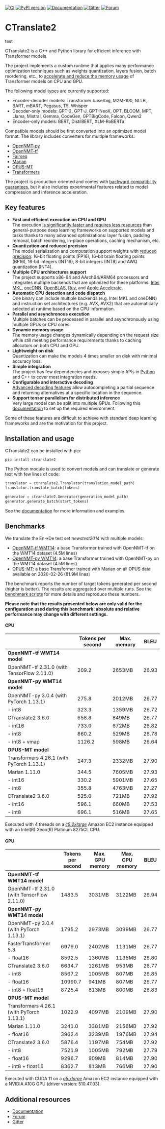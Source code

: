 [![CI](https://github.com/OpenNMT/CTranslate2/workflows/CI/badge.svg)](https://github.com/OpenNMT/CTranslate2/actions?query=workflow%3ACI) [![PyPI version](https://badge.fury.io/py/ctranslate2.svg)](https://badge.fury.io/py/ctranslate2) [![Documentation](https://img.shields.io/badge/docs-latest-blue.svg)](https://opennmt.net/CTranslate2/) [![Gitter](https://badges.gitter.im/OpenNMT/CTranslate2.svg)](https://gitter.im/OpenNMT/CTranslate2?utm_source=badge&utm_medium=badge&utm_campaign=pr-badge) [![Forum](https://img.shields.io/discourse/status?server=https%3A%2F%2Fforum.opennmt.net%2F)](https://forum.opennmt.net/)

# CTranslate2

test

CTranslate2 is a C++ and Python library for efficient inference with Transformer models.

The project implements a custom runtime that applies many performance optimization techniques such as weights quantization, layers fusion, batch reordering, etc., to [accelerate and reduce the memory usage](#benchmarks) of Transformer models on CPU and GPU.

The following model types are currently supported:

* Encoder-decoder models: Transformer base/big, M2M-100, NLLB, BART, mBART, Pegasus, T5, Whisper
* Decoder-only models: GPT-2, GPT-J, GPT-NeoX, OPT, BLOOM, MPT, Llama, Mistral, Gemma, CodeGen, GPTBigCode, Falcon, Qwen2
* Encoder-only models: BERT, DistilBERT, XLM-RoBERTa

Compatible models should be first converted into an optimized model format. The library includes converters for multiple frameworks:

* [OpenNMT-py](https://opennmt.net/CTranslate2/guides/opennmt_py.html)
* [OpenNMT-tf](https://opennmt.net/CTranslate2/guides/opennmt_tf.html)
* [Fairseq](https://opennmt.net/CTranslate2/guides/fairseq.html)
* [Marian](https://opennmt.net/CTranslate2/guides/marian.html)
* [OPUS-MT](https://opennmt.net/CTranslate2/guides/opus_mt.html)
* [Transformers](https://opennmt.net/CTranslate2/guides/transformers.html)

The project is production-oriented and comes with [backward compatibility guarantees](https://opennmt.net/CTranslate2/versioning.html), but it also includes experimental features related to model compression and inference acceleration.

## Key features

* **Fast and efficient execution on CPU and GPU**<br/>The execution [is significantly faster and requires less resources](#benchmarks) than general-purpose deep learning frameworks on supported models and tasks thanks to many advanced optimizations: layer fusion, padding removal, batch reordering, in-place operations, caching mechanism, etc.
* **Quantization and reduced precision**<br/>The model serialization and computation support weights with [reduced precision](https://opennmt.net/CTranslate2/quantization.html): 16-bit floating points (FP16), 16-bit brain floating points (BF16), 16-bit integers (INT16), 8-bit integers (INT8) and AWQ quantization (INT4).
* **Multiple CPU architectures support**<br/>The project supports x86-64 and AArch64/ARM64 processors and integrates multiple backends that are optimized for these platforms: [Intel MKL](https://software.intel.com/content/www/us/en/develop/tools/oneapi/components/onemkl.html), [oneDNN](https://github.com/oneapi-src/oneDNN), [OpenBLAS](https://www.openblas.net/), [Ruy](https://github.com/google/ruy), and [Apple Accelerate](https://developer.apple.com/documentation/accelerate).
* **Automatic CPU detection and code dispatch**<br/>One binary can include multiple backends (e.g. Intel MKL and oneDNN) and instruction set architectures (e.g. AVX, AVX2) that are automatically selected at runtime based on the CPU information.
* **Parallel and asynchronous execution**<br/>Multiple batches can be processed in parallel and asynchronously using multiple GPUs or CPU cores.
* **Dynamic memory usage**<br/>The memory usage changes dynamically depending on the request size while still meeting performance requirements thanks to caching allocators on both CPU and GPU.
* **Lightweight on disk**<br/>Quantization can make the models 4 times smaller on disk with minimal accuracy loss.
* **Simple integration**<br/>The project has few dependencies and exposes simple APIs in [Python](https://opennmt.net/CTranslate2/python/overview.html) and C++ to cover most integration needs.
* **Configurable and interactive decoding**<br/>[Advanced decoding features](https://opennmt.net/CTranslate2/decoding.html) allow autocompleting a partial sequence and returning alternatives at a specific location in the sequence.
* **Support tensor parallelism for distributed inference**<br/>Very large model can be split into multiple GPUs. Following this [documentation](docs/parallel.md#model-and-tensor-parallelism) to set up the required environment.

Some of these features are difficult to achieve with standard deep learning frameworks and are the motivation for this project.

## Installation and usage

CTranslate2 can be installed with pip:

```bash
pip install ctranslate2
```

The Python module is used to convert models and can translate or generate text with few lines of code:

```python
translator = ctranslate2.Translator(translation_model_path)
translator.translate_batch(tokens)

generator = ctranslate2.Generator(generation_model_path)
generator.generate_batch(start_tokens)
```

See the [documentation](https://opennmt.net/CTranslate2) for more information and examples.

## Benchmarks

We translate the En->De test set *newstest2014* with multiple models:

* [OpenNMT-tf WMT14](https://opennmt.net/Models-tf/#translation): a base Transformer trained with OpenNMT-tf on the WMT14 dataset (4.5M lines)
* [OpenNMT-py WMT14](https://opennmt.net/Models-py/#translation): a base Transformer trained with OpenNMT-py on the WMT14 dataset (4.5M lines)
* [OPUS-MT](https://github.com/Helsinki-NLP/OPUS-MT-train/tree/master/models/en-de#opus-2020-02-26zip): a base Transformer trained with Marian on all OPUS data available on 2020-02-26 (81.9M lines)

The benchmark reports the number of target tokens generated per second (higher is better). The results are aggregated over multiple runs. See the [benchmark scripts](tools/benchmark) for more details and reproduce these numbers.

**Please note that the results presented below are only valid for the configuration used during this benchmark: absolute and relative performance may change with different settings.**

#### CPU

| | Tokens per second | Max. memory | BLEU |
| --- | --- | --- | --- |
| **OpenNMT-tf WMT14 model** | | | |
| OpenNMT-tf 2.31.0 (with TensorFlow 2.11.0) | 209.2 | 2653MB | 26.93 |
| **OpenNMT-py WMT14 model** | | | |
| OpenNMT-py 3.0.4 (with PyTorch 1.13.1) | 275.8 | 2012MB | 26.77 |
| - int8 | 323.3 | 1359MB | 26.72 |
| CTranslate2 3.6.0 | 658.8 | 849MB | 26.77 |
| - int16 | 733.0 | 672MB | 26.82 |
| - int8 | 860.2 | 529MB | 26.78 |
| - int8 + vmap | 1126.2 | 598MB | 26.64 |
| **OPUS-MT model** | | | |
| Transformers 4.26.1 (with PyTorch 1.13.1) | 147.3 | 2332MB | 27.90 |
| Marian 1.11.0 | 344.5 | 7605MB | 27.93 |
| - int16 | 330.2 | 5901MB | 27.65 |
| - int8 | 355.8 | 4763MB | 27.27 |
| CTranslate2 3.6.0 | 525.0 | 721MB | 27.92 |
| - int16 | 596.1 | 660MB | 27.53 |
| - int8 | 696.1 | 516MB | 27.65 |

Executed with 4 threads on a [*c5.2xlarge*](https://aws.amazon.com/ec2/instance-types/c5/) Amazon EC2 instance equipped with an Intel(R) Xeon(R) Platinum 8275CL CPU.

#### GPU

| | Tokens per second | Max. GPU memory | Max. CPU memory | BLEU |
| --- | --- | --- | --- | --- |
| **OpenNMT-tf WMT14 model** | | | | |
| OpenNMT-tf 2.31.0 (with TensorFlow 2.11.0) | 1483.5 | 3031MB | 3122MB | 26.94 |
| **OpenNMT-py WMT14 model** | | | | |
| OpenNMT-py 3.0.4 (with PyTorch 1.13.1) | 1795.2 | 2973MB | 3099MB | 26.77 |
| FasterTransformer 5.3 | 6979.0 | 2402MB | 1131MB | 26.77 |
| - float16 | 8592.5 | 1360MB | 1135MB | 26.80 |
| CTranslate2 3.6.0 | 6634.7 | 1261MB | 953MB | 26.77 |
| - int8 | 8567.2 | 1005MB | 807MB | 26.85 |
| - float16 | 10990.7 | 941MB | 807MB | 26.77 |
| - int8 + float16 | 8725.4 | 813MB | 800MB | 26.83 |
| **OPUS-MT model** | | | | |
| Transformers 4.26.1 (with PyTorch 1.13.1) | 1022.9 | 4097MB | 2109MB | 27.90 |
| Marian 1.11.0 | 3241.0 | 3381MB | 2156MB | 27.92 |
| - float16 | 3962.4 | 3239MB | 1976MB | 27.94 |
| CTranslate2 3.6.0 | 5876.4 | 1197MB | 754MB | 27.92 |
| - int8 | 7521.9 | 1005MB | 792MB | 27.79 |
| - float16 | 9296.7 | 909MB | 814MB | 27.90 |
| - int8 + float16 | 8362.7 | 813MB | 766MB | 27.90 |

Executed with CUDA 11 on a [*g5.xlarge*](https://aws.amazon.com/ec2/instance-types/g5/) Amazon EC2 instance equipped with a NVIDIA A10G GPU (driver version: 510.47.03).

## Additional resources

* [Documentation](https://opennmt.net/CTranslate2)
* [Forum](https://forum.opennmt.net)
* [Gitter](https://gitter.im/OpenNMT/CTranslate2)
